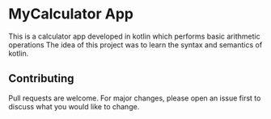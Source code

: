 # MyCalculator App
This is a calculator app developed in kotlin which performs basic arithmetic operations
The idea of this project was to learn the syntax and semantics of kotlin.

## Contributing
Pull requests are welcome. For major changes, please open an issue first to discuss what you would like to change.
